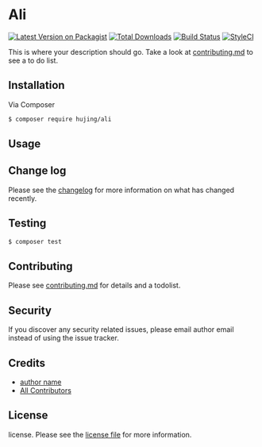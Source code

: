 # Ali

[![Latest Version on Packagist][ico-version]][link-packagist]
[![Total Downloads][ico-downloads]][link-downloads]
[![Build Status][ico-travis]][link-travis]
[![StyleCI][ico-styleci]][link-styleci]

This is where your description should go. Take a look at [contributing.md](contributing.md) to see a to do list.

## Installation

Via Composer

``` bash
$ composer require hujing/ali
```

## Usage

## Change log

Please see the [changelog](changelog.md) for more information on what has changed recently.

## Testing

``` bash
$ composer test
```

## Contributing

Please see [contributing.md](contributing.md) for details and a todolist.

## Security

If you discover any security related issues, please email author email instead of using the issue tracker.

## Credits

- [author name][link-author]
- [All Contributors][link-contributors]

## License

license. Please see the [license file](license.md) for more information.

[ico-version]: https://img.shields.io/packagist/v/hujing/ali.svg?style=flat-square
[ico-downloads]: https://img.shields.io/packagist/dt/hujing/ali.svg?style=flat-square
[ico-travis]: https://img.shields.io/travis/hujing/ali/master.svg?style=flat-square
[ico-styleci]: https://styleci.io/repos/12345678/shield

[link-packagist]: https://packagist.org/packages/hujing/ali
[link-downloads]: https://packagist.org/packages/hujing/ali
[link-travis]: https://travis-ci.org/hujing/ali
[link-styleci]: https://styleci.io/repos/12345678
[link-author]: https://github.com/hujing
[link-contributors]: ../../contributors
